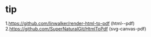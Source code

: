 # tip
1.https://github.com/linwalker/render-html-to-pdf (html--pdf)
2.https://github.com/SuperNaturalGit/HtmlToPdf (svg-canvas-pdf)
